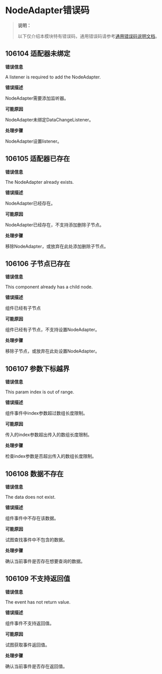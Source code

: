 # NodeAdapter错误码

> **说明：**
>
> 以下仅介绍本模块特有错误码，通用错误码请参考[通用错误码说明文档](../errorcode-universal.md)。

## 106104 适配器未绑定

**错误信息**

A listener is required to add the NodeAdapter.

**错误描述**

NodeAdapter需要添加监听器。

**可能原因**

NodeAdapter未绑定DataChangeListener。

**处理步骤**

NodeAdapter设置listener。

## 106105 适配器已存在

**错误信息**

The NodeAdapter already exists.

**错误描述**

NodeAdapter已经存在。

**可能原因**

NodeAdapter已经存在，不支持添加删除子节点。

**处理步骤**

移除NodeAdapter，或放弃在此处添加删除子节点。

## 106106 子节点已存在

**错误信息**

This component already has a child node.

**错误描述**

组件已经有子节点

**可能原因**

组件已经有子节点，不支持设置NodeAdapter。

**处理步骤**

移除子节点，或放弃在此处设置NodeAdapter。

## 106107 参数下标越界

**错误信息**

This param index is out of range.

**错误描述**

组件事件中index参数超过数组长度限制。

**可能原因**

传入的index参数超出传入的数组长度限制。

**处理步骤**

检查index参数是否超出传入的数组长度限制。

## 106108 数据不存在

**错误信息**

The data does not exist.

**错误描述**

组件事件中不存在该数据。

**可能原因**

试图查找事件中不包含的数据。

**处理步骤**

确认当前事件是否存在想要查询的数据。

## 106109 不支持返回值

**错误信息**

The event has not return value.

**错误描述**

组件事件不支持返回值。

**可能原因**

试图获取事件返回值。

**处理步骤**

确认当前事件是否存在返回值。